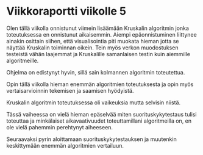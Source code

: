# Viikkoraportti viikolle 5

Olen tällä viikolla onnistunut viimein lisäämään Kruskalin algoritmin jonka toteutuksessa en onnistunut aikaisemmin. Aiempi epäonnistuminen liittynee ainakin osittain siihen, että visualisointia piti muokata hieman jotta se näyttää Kruskalin toiminnan oikein. Tein myös verkon muodostuksen testeistä vähän laajemmat ja Kruskalille samanlaisen testin kuin aiemmille algoritmeille.

Ohjelma on edistynyt hyvin, sillä sain kolmannen algoritmin toteutettua.

Opin tällä viikolla hieman enemmän algoritmien toteutuksesta ja opin myös vertaisarvioinnin tekemisen ja saamisen hyödyistä.

Kruskalin algoritmin toteutuksessa oli vaikeuksia mutta selvisin niistä.

Tässä vaiheessa on vielä hieman epäselvää miten suorituskykytestaus tulisi toteuttaa ja minkälaiset aikavaativuudet toteuttamillani algoritmeilla on, en ole vielä pahemmin perehtynyt aiheeseen.

Seuraavaksi pyrin aloittamaan suorituskykytestauksen ja muutenkin keskittymään enemmän algoritmien vertailuun.
